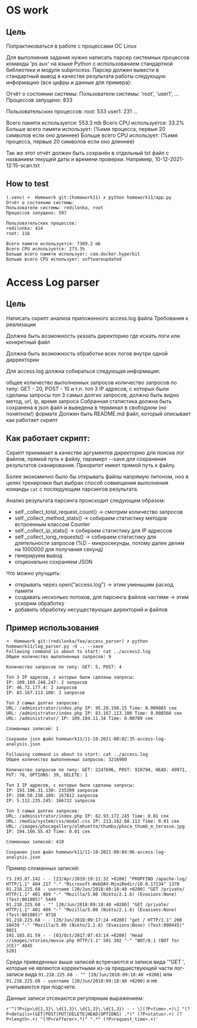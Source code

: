 OS work
===

Цель
---
Попрактиковаться в работе с процессами ОС Linux

Для выполнения задания нужно написать парсер системных процессов команды 'ps aux' на языке Python с использованием стандартной библиотеки и модуля subprocess.
Парсер должен вывести в стандартный вывод в качестве результата работы следующую информацию (все цифры и данные для примера):

Отчёт о состоянии системы:
Пользователи системы: 'root', 'user1', ...
Процессов запущено: 833

Пользовательских процессов:
root: 533
user1: 231
...

Всего памяти используется: 553.3 mb
Всего CPU используется: 33.2%
Больше всего памяти использует: (%имя процесса, первые 20 символов если оно длиннее)
Больше всего CPU использует: (%имя процесса, первые 20 символов если оно длиннее)

Так же этот отчёт должен быть сохранён в отдельный txt файл с названием текущей даты и времени проверки.
Например, 10-12-2021-12:15-scan.txt


How to test
---
```
(.venv) ➜  Homework git:(homework11) ✗ python homework11/app.py
Отчёт о состоянии системы:
Пользователи системы: redilonka, root
Процесcов запущено: 597

Пользовательских процессов:
redilonka: 414
root: 116

Всего памяти используется: 7389.2 mb
Всего CPU используется: 273.3%
Больше всего памяти использует: com.docker.hyperkit
Больше всего CPU использует: softwareupdated
```


Access Log parser
===

Цель
---
Написать скрипт анализа приложенного access.log файла
Требования к реализации

Должна быть возможность указать директорию где искать логи или конкретный файл

Должна быть возможность обработки всех логов внутри одной дирректории

Для access.log должна собираться следующая информация:

общее количество выполненных запросов
количество запросов по типу: GET - 20, POST - 10 и т.п.
топ 3 IP адресов, с которых были сделаны запросы
топ 3 самых долгих запросов, должно быть видно метод, url, ip, время запроса
Собранная статистика должна быть сохранена в json файл и выведена в терминал в свободном (но понятном!) формате
Должен быть README.md файл, который описывает как работает скрипт



Как работает скрипт:
---
Скрипт принимает в качестве аргументов директорию для поиска лог файлов, прямой путь к файлу, парамерт --save для сохранения результатов сканирования.
Приоритет имеет прямой путь к файлу.

Более экономично было бы открывать файлы напрямую питоном, ноо в целях тренировки был выбран способ совмещения выполнения команды `cat` с последующим парсингов результата.

Анализ результата парсинга происходит следующим образом:
- self._collect_total_request_count() -> смотрим количество запросов
- self._collect_method_stats() -> собираем статистику методов встроенным классом Counter
- self._collect_ip_stats() -> собираем статистику для IP адрессов
- self._collect_long_requests() -> собираем статистику для длятельности запросов (%D - микросекунды, потому далее делим на 1000000 для получания секунд)
- генерируем вывод
- опционально сохраняем JSON

Что можно улучщить:
- открывать через open("access.log") -> этим уменьшим расход памяти
- создавать несколько потоков, для парсинга файлов частями -> этим ускорим обработку
- добавить обработку несуществующих директорий и файлов


Пример использования
---
```
➜  Homework git:(redilonka/fea/access_parser) ✗ python homework11/log_parser.py -d .. --save
Following command is about to start: cat ../access2.log
Общее количество выполненных запросов: 9

Количество запросов по типу: GET: 5, POST: 4

Топ 3 IP адресов, с которых были сделаны запросы:
IP: 109.169.248.247: 2 запросов
IP: 46.72.177.4: 2 запросов
IP: 83.167.113.100: 2 запросов

Топ 3 самых долгих запросов:
URL: /administrator/index.php IP: 95.29.198.15 Time: 0.009865 сек
URL: /administrator/index.php IP: 83.167.113.100 Time: 0.008566 сек
URL: /administrator/ IP: 109.184.11.34 Time: 0.00789 сек

Сломанных записей: 1

Сохранен json файл homework11/11-18-2021-00:02:35-access-log-analysis.json

Following command is about to start: cat ../access.log
Общее количество выполненных запросов: 3216980

Количество запросов по типу: GET: 2247696, POST: 918794, HEAD: 49971, PUT: 70, OPTIONS: 39, DELETE: 1

Топ 3 IP адресов, с которых были сделаны запросы:
IP: 193.106.31.130: 235209 запросов
IP: 198.50.156.189: 167812 запросов
IP: 5.112.235.245: 166722 запросов

Топ 3 самых долгих запросов:
URL: /administrator/index.php IP: 62.93.172.245 Time: 0.01 сек
URL: /media/system/css/modal.css IP: 213.162.68.113 Time: 0.01 сек
URL: /images/phocagallery/almhuette/thumbs/phoca_thumb_m_terasse.jpg IP: 194.166.55.43 Time: 0.01 сек

Сломанных записей: 410

Сохранен json файл homework11/11-18-2021-00:04:06-access-log-analysis.json
```

Пример сломанных записей:

```
73.193.87.142 - - [23/Apr/2019:19:11:32 +0200] "PROPFIND /apache-log/ HTTP/1.1" 404 217 "-" "Microsoft-WebDAV-MiniRedir/10.0.17134" 1370
91.218.225.68 - username [20/Jun/2018:09:18:48 +0200] "GET /private/ HTTP/1.1" 401 409 "-" "Mozilla/5.00 (Nikto/2.1.6) (Evasions:None) (Test:001805)" 5449
91.218.225.68 - "" [20/Jun/2018:09:18:40 +0200] "GET /private/ HTTP/1.1" 401 409 "-" "Mozilla/5.00 (Nikto/2.1.6) (Evasions:None) (Test:001805)" 9718
91.218.225.68 - - [20/Jun/2018:09:17:24 +0200] "get / HTTP/1.1" 200 10439 "-" "Mozilla/5.00 (Nikto/2.1.6) (Evasions:None) (Test:000445)" 9021
192.185.81.59 - - [03/Oct/2017:07:43:14 +0200] "Head //images/stories/movie.php HTTP/1.1" 501 302 "-" "BOT/0.1 (BOT for JCE)" 4845
5201
```

Среди приведенных выше записей встречаются и записи вида '"GET ', которые не являются корректными из-за предшествующей части лог-записи вида `91.218.225.68 - "" [20/Jun/2018:09:18:40 +0200]` или `91.218.225.68 - username [20/Jun/2018:09:18:48 +0200]` и не учитываются при подсчете.

Данные записи отсекаются регулярным выражением:

```
r'^(?P<ip>\d{1,3}\.\d{1,3}\.\d{1,3}\.\d{1,3}) - - \[(?P<time>.+)\] "(?P<details>(GET|POST|PUT|DELETE|HEAD|OPTIONS) .*)" (?P<status>.+) (?P<length>.+) "(?P<refferer>.*)" ".*" (?P<request_time>.+)'
```
